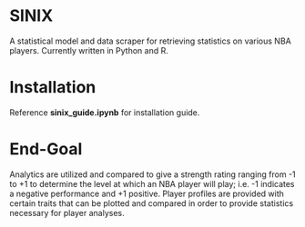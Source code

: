 # SINIX
A statistical model and data scraper for retrieving statistics on various NBA players. Currently written in Python and R.
# Installation
Reference **sinix_guide.ipynb** for installation guide.
# End-Goal
Analytics are utilized and compared to give a strength rating ranging from -1 to +1 to determine the level at which an NBA player will play; i.e. -1 indicates a negative performance and +1 positive. Player profiles are provided with certain traits that can be plotted and compared in order to provide statistics necessary for player analyses.
